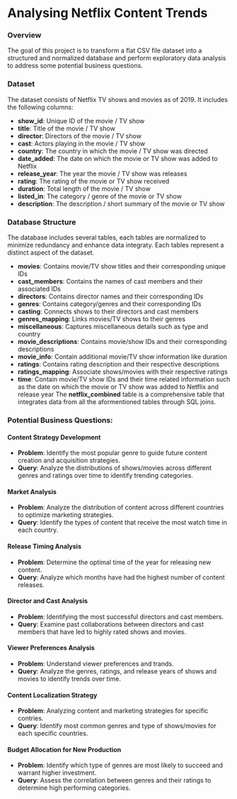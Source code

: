 # Analysing Netflix Content Trends

### Overview
The goal of this project is to transform a flat CSV file dataset into a structured and normalized database
and perform exploratory data analysis to address some potential business questions.

### Dataset
The dataset consists of Netflix TV shows and movies as of 2019. It includes the following columns:

- **show_id**:  Unique ID of the movie / TV show
- **title**: Title of the movie / TV show
- **director**: Directors of the movie / TV show
- **cast**: Actors playing in the movie / TV show
- **country**: The country in which the movie / TV show was directed
- **date_added**: The date on which the movie or TV show was added to Netflix
- **release_year**: The year the movie / TV show was releases
- **rating**: The rating of the movie or TV show received
- **duration**: Total length of the movie / TV show
- **listed_in**: The category / genre of the movie or TV show
- **description**: The description / short summary of the movie or TV show

### Database Structure
The database includes several tables, each tables are normalized to minimize redundancy
and enhance data integraty. Each tables represent a distinct aspect of the dataset.

- **movies**: Contains movie/TV show titles and their corresponding unique IDs
- **cast_members**: Contains the names of cast members and their associated IDs
- **directors**: Contains director names and their corresponding IDs
- **genres**: Contains category/genres and their corresponding IDs
- **casting**: Connects shows to their directors and cast members
- **genres_mapping**: Links movies/TV shows to their genres
- **miscellaneous**: Captures miscellaneous details such as type and country
- **movie_descriptions**: Contains movie/show IDs and their corresponding descriptions
- **movie_info**: Contain additional movie/TV show information like duration
- **ratings**: Contains rating description and their respective descriptions
- **ratings_mapping**: Associate shows/movies with their respective ratings
- **time**: Contain movie/TV show IDs and their time related information such as the date on which the movie or TV show was added to Netflix and release year
The **netflix_combined** table is a comprehensive table that integrates data from all the aformentioned tables through SQL joins.

### Potential Business Questions:
#### Content Strategy Development
- **Problem**: Identify the most popular genre to guide future content creation and acquisition strategies.
- **Query**: Analyze the distributions of shows/movies across different genres and ratings over time to identify trending categories.

#### Market Analysis
- **Problem**: Analyze the distribution of content across different countries  to optimize marketing strategies.
- **Query**: Identify the types of content that receive the most watch time in each country.

#### Release Timing Analysis
- **Problem**: Determine the optimal time of the year for releasing new content.
- **Query**: Analyze which months have had the highest number of content releases.

#### Director and Cast Analysis
- **Problem**: Identifying the most successful directors and cast members.
- **Query**: Examine past collaborations between directors and cast members that have led to highly rated shows and movies.

#### Viewer Preferences Analysis
- **Problem**: Understand viewer preferences and trands.
- **Query**: Analyze the genres, ratings, and release years of shows and movies to identify trends over time.

#### Content Localization Strategy
- **Problem**: Analyzing content and marketing strategies for specific contries.
- **Query**: Identify most common genres and type of shows/movies for each specific countries.

#### Budget Allocation for New Production
- **Problem**: Identify which type of genres are most likely to succeed and warrant higher investment.
- **Query**: Assess the correlation between genres and their ratings to determine high performing categories.

